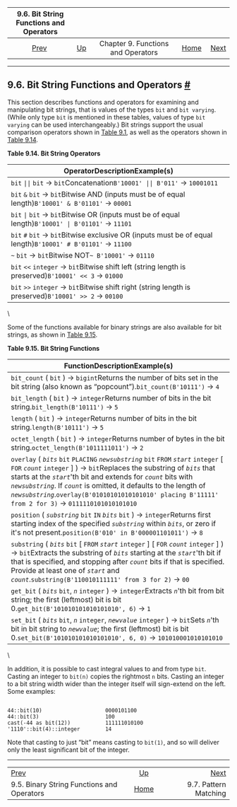 <!--?xml version="1.0" encoding="UTF-8" standalone="no"?-->

|                      9.6. Bit String Functions and Operators                      |                                                           |                                    |                                                       |                                                          |
| :-------------------------------------------------------------------------------: | :-------------------------------------------------------- | :--------------------------------: | ----------------------------------------------------: | -------------------------------------------------------: |
| [Prev](functions-binarystring.html "9.5. Binary String Functions and Operators")  | [Up](functions.html "Chapter 9. Functions and Operators") | Chapter 9. Functions and Operators | [Home](index.html "PostgreSQL 17devel Documentation") |  [Next](functions-matching.html "9.7. Pattern Matching") |

***

## 9.6. Bit String Functions and Operators [#](#FUNCTIONS-BITSTRING)

This section describes functions and operators for examining and manipulating bit strings, that is values of the types `bit` and `bit varying`. (While only type `bit` is mentioned in these tables, values of type `bit varying` can be used interchangeably.) Bit strings support the usual comparison operators shown in [Table 9.1](functions-comparison.html#FUNCTIONS-COMPARISON-OP-TABLE "Table 9.1. Comparison Operators"), as well as the operators shown in [Table 9.14](functions-bitstring.html#FUNCTIONS-BIT-STRING-OP-TABLE "Table 9.14. Bit String Operators").

**Table 9.14. Bit String Operators**

| OperatorDescriptionExample(s)                                                                               |
| ----------------------------------------------------------------------------------------------------------- |
| `bit` `\|\|` `bit` → `bit`Concatenation`B'10001' \|\| B'011'` → `10001011`                                  |
| `bit` `&` `bit` → `bit`Bitwise AND (inputs must be of equal length)`B'10001' & B'01101'` → `00001`          |
| `bit` `\|` `bit` → `bit`Bitwise OR (inputs must be of equal length)`B'10001' \| B'01101'` → `11101`         |
| `bit` `#` `bit` → `bit`Bitwise exclusive OR (inputs must be of equal length)`B'10001' # B'01101'` → `11100` |
| `~` `bit` → `bit`Bitwise NOT`~ B'10001'` → `01110`                                                          |
| `bit` `<<` `integer` → `bit`Bitwise shift left (string length is preserved)`B'10001' << 3` → `01000`        |
| `bit` `>>` `integer` → `bit`Bitwise shift right (string length is preserved)`B'10001' >> 2` → `00100`       |

\

Some of the functions available for binary strings are also available for bit strings, as shown in [Table 9.15](functions-bitstring.html#FUNCTIONS-BIT-STRING-TABLE "Table 9.15. Bit String Functions").

**Table 9.15. Bit String Functions**

| FunctionDescriptionExample(s)                                                                                                                                                                                                                                                                                                                                                                                                |
| ---------------------------------------------------------------------------------------------------------------------------------------------------------------------------------------------------------------------------------------------------------------------------------------------------------------------------------------------------------------------------------------------------------------------------- |
| `bit_count` ( `bit` ) → `bigint`Returns the number of bits set in the bit string (also known as “popcount”).`bit_count(B'10111')` → `4`                                                                                                                                                                                                                                                                                  |
| `bit_length` ( `bit` ) → `integer`Returns number of bits in the bit string.`bit_length(B'10111')` → `5`                                                                                                                                                                                                                                                                                                                  |
| `length` ( `bit` ) → `integer`Returns number of bits in the bit string.`length(B'10111')` → `5`                                                                                                                                                                                                                                                                                                                      |
| `octet_length` ( `bit` ) → `integer`Returns number of bytes in the bit string.`octet_length(B'1011111011')` → `2`                                                                                                                                                                                                                                                                                                        |
| `overlay` ( *`bits`* `bit` `PLACING` *`newsubstring`* `bit` `FROM` *`start`* `integer` \[ `FOR` *`count`* `integer` ] ) → `bit`Replaces the substring of *`bits`* that starts at the *`start`*'th bit and extends for *`count`* bits with *`newsubstring`*. If *`count`* is omitted, it defaults to the length of *`newsubstring`*.`overlay(B'01010101010101010' placing B'11111' from 2 for 3)` → `0111110101010101010` |
| `position` ( *`substring`* `bit` `IN` *`bits`* `bit` ) → `integer`Returns first starting index of the specified *`substring`* within *`bits`*, or zero if it's not present.`position(B'010' in B'000001101011')` → `8`                                                                                                                                                                                                   |
| `substring` ( *`bits`* `bit` \[ `FROM` *`start`* `integer` ] \[ `FOR` *`count`* `integer` ] ) → `bit`Extracts the substring of *`bits`* starting at the *`start`*'th bit if that is specified, and stopping after *`count`* bits if that is specified. Provide at least one of *`start`* and *`count`*.`substring(B'110010111111' from 3 for 2)` → `00`                                                                  |
| `get_bit` ( *`bits`* `bit`, *`n`* `integer` ) → `integer`Extracts *`n`*'th bit from bit string; the first (leftmost) bit is bit 0.`get_bit(B'101010101010101010', 6)` → `1`                                                                                                                                                                                                                                              |
| `set_bit` ( *`bits`* `bit`, *`n`* `integer`, *`newvalue`* `integer` ) → `bit`Sets *`n`*'th bit in bit string to *`newvalue`*; the first (leftmost) bit is bit 0.`set_bit(B'101010101010101010', 6, 0)` → `101010001010101010`                                                                                                                                                                                            |

\

In addition, it is possible to cast integral values to and from type `bit`. Casting an integer to `bit(n)` copies the rightmost `n` bits. Casting an integer to a bit string width wider than the integer itself will sign-extend on the left. Some examples:

```

44::bit(10)                    0000101100
44::bit(3)                     100
cast(-44 as bit(12))           111111010100
'1110'::bit(4)::integer        14
```

Note that casting to just “bit” means casting to `bit(1)`, and so will deliver only the least significant bit of the integer.

***

|                                                                                   |                                                           |                                                          |
| :-------------------------------------------------------------------------------- | :-------------------------------------------------------: | -------------------------------------------------------: |
| [Prev](functions-binarystring.html "9.5. Binary String Functions and Operators")  | [Up](functions.html "Chapter 9. Functions and Operators") |  [Next](functions-matching.html "9.7. Pattern Matching") |
| 9.5. Binary String Functions and Operators                                        |   [Home](index.html "PostgreSQL 17devel Documentation")   |                                    9.7. Pattern Matching |
